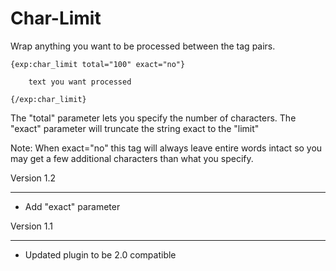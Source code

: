 # Char-Limit

Wrap anything you want to be processed between the tag pairs.

    {exp:char_limit total="100" exact="no"}

        text you want processed

    {/exp:char_limit}

The "total" parameter lets you specify the number of characters.
The "exact" parameter will truncate the string exact to the "limit"

Note: When exact="no" this tag will always leave entire words intact so you may get a few additional characters than what you specify.

Version 1.2
******************
- Add "exact" parameter

Version 1.1
******************
- Updated plugin to be 2.0 compatible


